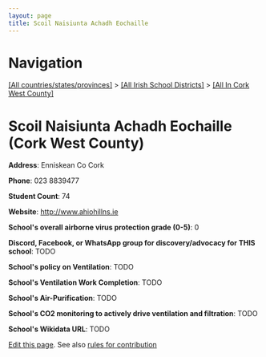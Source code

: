 ```yaml
---
layout: page
title: Scoil Naisiunta Achadh Eochaille
---
```

# Navigation

[[All countries/states/provinces]](../../..) > [[All Irish School Districts]](../..) > [[All In Cork West County]](..)

# Scoil Naisiunta Achadh Eochaille (Cork West County)

**Address**: Enniskean Co Cork

**Phone**: 023 8839477

**Student Count**: 74

**Website**: <http://www.ahiohillns.ie>

**School's overall airborne virus protection grade (0-5)**: 0

**Discord, Facebook, or WhatsApp group for discovery/advocacy for THIS school**: TODO

**School's policy on Ventilation**: TODO

**School's Ventilation Work Completion**: TODO

**School's Air-Purification**: TODO

**School's CO2 monitoring to actively drive ventilation and filtration**: TODO

**School's Wikidata URL**: TODO


[Edit this page](https://github.com/ventilate-schools/Ireland/edit/main/./Cork_West_County/Scoil_Naisiunta_Achadh_Eochaille.md). See also [rules for contribution](../../../contribution-rules/)